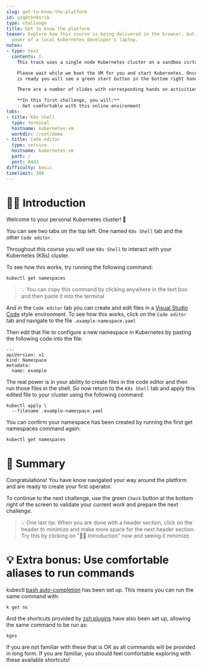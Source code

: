 ```yaml
---
slug: get-to-know-the-platform
id: yzq8tbn8srib
type: challenge
title: Get to know the platform
teaser: Explore how this course is being delivered in the browser, but has all the
  power of a local Kubernetes developer's laptop.
notes:
- type: text
  contents: |-
    This track uses a single node Kubernetes cluster on a sandbox virtual machine.

    Please wait while we boot the VM for you and start Kubernetes. Once the VM
    is ready you will see a green start button in the bottom right hand corner.

    There are a number of slides with corresponding hands on activities, these are each called "challenges"

    **In this first challenge, you will:**
    - Get comfortable with this online environment
tabs:
- title: K8s Shell
  type: terminal
  hostname: kubernetes-vm
  workdir: /root/demo
- title: Code editor
  type: service
  hostname: kubernetes-vm
  path: /
  port: 8443
difficulty: basic
timelimit: 300
---
```


👋🏾 Introduction
==============

Welcome to your personal Kubernetes cluster! 🏡

You can see two tabs on the top left. One named `K8s Shell` tab and the other `Code editor`.

Throughout this course you will use `K8s Shell` to interact with your Kubernetes (K8s) cluster.

To see how this works, try running the following command:

```
kubectl get namespaces
```

> 💡 You can copy this command by clicking anywhere in the text box and then paste it into the terminal

And in the `Code editor` tab you can create and edit files in a [Visual Studio Code](https://code.visualstudio.com/) style environment. To see how this works, click on the `Code editor` tab and navigate to the file `.example-namespace.yaml`

Then edit that file to configure a new namespace in Kubernetes by pasting the following code into the file:

```
---
apiVersion: v1
kind: Namespace
metadata:
  name: example
```

The real power is in your ability to create files in the code editor and then run those files in the shell. So now return to the `K8s Shell` tab and apply this edited file to your cluster using the following command:

```
kubectl apply \
  --filename .example-namespace.yaml
```

You can confirm your namespace has been created by running the first get namespaces command again:
```
kubectl get namespaces
```

📕 Summary
==============

Congratulations! You have know navigated your way around the platform and are ready to create your first operator.

To continue to the next challenge, use the green `Check` button at the bottom right of the screen to validate your current work and prepare the next challenge.

> 💡 One last tip: When you are done with a header section, click on the header to minimize and make more space for the next header section. Try this by clicking on "👋🏾 Introduction" now and seeing it minimize.



💡 Extra bonus: Use comfortable aliases to run commands
==============

kubectl [bash auto-completion](https://kubernetes.io/docs/tasks/tools/included/optional-kubectl-configs-bash-linux/) has been set up. This means you can run the same command with:

```
k get ns
```

And the shortcuts provided by [zsh plugins](https://github.com/ohmyzsh/ohmyzsh/blob/master/plugins/kubectl/README.md) have also been set up, allowing the same command to be run as:

```
kgns
```

If you are not familiar with these that is OK as all commands will be provided in long form. If you are familiar, you should feel comfortable exploring with these available shortcuts!
